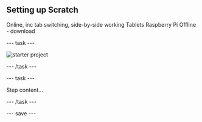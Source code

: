 ## Setting up Scratch

Online, inc tab switching, side-by-side working
Tablets
Raspberry Pi
Offline - download

--- task ---
 
![starter project](images/starter_project.png)

--- /task ---

--- task ---

Step content...

--- /task ---

--- save ---
